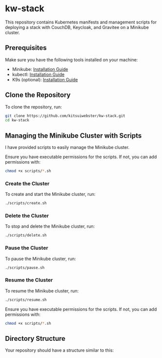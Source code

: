 # kw-stack

This repository contains Kubernetes manifests and management scripts for deploying a stack with CouchDB, Keycloak, and Gravitee on a Minikube cluster.

## Prerequisites

Make sure you have the following tools installed on your machine:

- Minikube: [Installation Guide](https://minikube.sigs.k8s.io/docs/start/)
- kubectl: [Installation Guide](https://kubernetes.io/docs/tasks/tools/)
- K9s (optional): [Installation Guide](https://k9scli.io/topics/install/)

## Clone the Repository

To clone the repository, run:

```bash
git clone https://github.com/kitsuiwebster/kw-stack.git
cd kw-stack
```

## Managing the Minikube Cluster with Scripts

I have provided scripts to easily manage the Minikube cluster.

Ensure you have executable permissions for the scripts. If not, you can add permissions with:

```bash
chmod +x scripts/*.sh

```

### Create the Cluster

To create and start the Minikube cluster, run:

```bash
./scripts/create.sh

```

### Delete the Cluster

To stop and delete the Minikube cluster, run:

```bash
./scripts/delete.sh

```

### Pause the Cluster

To pause the Minikube cluster, run:

```bash
./scripts/pause.sh

```

### Resume the Cluster

To resume the Minikube cluster, run:

```bash
./scripts/resume.sh

```

Ensure you have executable permissions for the scripts. If not, you can add permissions with:

```bash
chmod +x scripts/*.sh

```

## Directory Structure

Your repository should have a structure similar to this:
